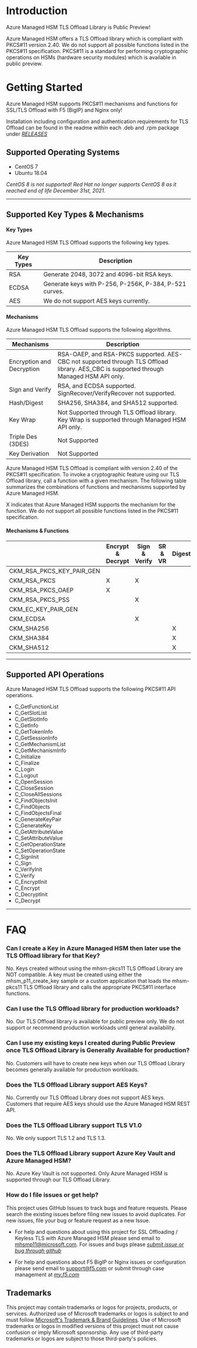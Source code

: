 # Introduction 
Azure Managed HSM TLS Offload Library is Public Preview!

Azure Managed HSM offers a TLS Offload library which is compliant with PKCS#11 version 2.40. We do not support all possible functions listed in the PKCS#11 specification. PKCS#11 is a standard for performing cryptographic operations on HSMs (hardware security modules) which is available in public preview.

# Getting Started
Azure Managed HSM supports PKCS#11 mechanisms and functions for SSL/TLS Offload with F5 (BigIP) and Nginx only!

Installation including configuration and authentication requirements for TLS Offload can be found in the readme within each .deb and .rpm package under *[RELEASES](https://github.com/microsoft/AzureManagedHsmTLSOffload/releases)* 

## Supported Operating Systems

- CentOS 7
- Ubuntu 18.04

*CentOS 8 is not supported! Red Hat no longer supports CentOS 8 as it reached end of life December 31st, 2021.*
*** 

## Supported Key Types & Mechanisms
#### Key Types
Azure Managed HSM TLS Offload supports the following key types. 

| **Key Types** | **Description** |
|-----------|-----------|
| RSA | Generate 2048, 3072 and 4096-bit RSA keys. |
| ECDSA | Generate keys with P-256, P-256K, P-384, P-521 curves. |
| AES | We do not support AES keys currently. |

#### Mechanisms 
Azure Managed HSM TLS Offload supports the following algorithms. 

| **Mechanisms** | **Description** |
|-----------|-----------|
| Encryption and Decryption | RSA-OAEP, and RSA-PKCS supported. AES-CBC not supported through TLS Offload library. AES_CBC is supported through Managed HSM API only. | 
| Sign and Verify | RSA, and ECDSA supported. SignRecover/VerifyRecover not supported. |
| Hash/Digest | SHA256, SHA384, and SHA512 supported. |
| Key Wrap | Not Supported through TLS Offload library. Key Wrap is supported through Managed HSM API only. |
| Triple Des (3DES) | Not Supported |
| Key Derivation | Not Supported |

Azure Managed HSM TLS Offload is compliant with version 2.40 of the PKCS#11 specification. To invoke a cryptographic feature using our TLS Offload library, call a function with a given mechanism. The following table summarizes the combinations of functions and mechanisms supported by Azure Managed HSM.  

X indicates that Azure Managed HSM supports the mechanism for the function. We do not support all possible functions listed in the PKCS#11 specification. 

#### Mechanisms & Functions
| |  **Encrypt & Decrypt** | **Sign  & Verify** | **SR & VR** | **Digest** | **Gen Key/Key Pair** | **Wrap & Unwrap** | **Derive**|
|-----------|-----------|-----------|-----------|-----------|-----------|-----------|-----------|
| CKM_RSA_PKCS_KEY_PAIR_GEN  | | | | |X| | |
| CKM_RSA_PKCS               |X|X| | | | | |
| CKM_RSA_PKCS_OAEP          |X| | | | | | |
| CKM_RSA_PKCS_PSS           | |X| | | | | |
| CKM_EC_KEY_PAIR_GEN        | | | | |X| | |
| CKM_ECDSA                  | |X| | | | | |
| CKM_SHA256                 | | | |X| | | |
| CKM_SHA384                 | | | |X| | | |
| CKM_SHA512                 | | | |X| | | |

***
## Supported API Operations 
Azure Managed HSM TLS Offload supports the following PKCS#11 API operations. 
- C_GetFunctionList 
- C_GetSlotList 
- C_GetSlotInfo 
- C_GetInfo 
- C_GetTokenInfo 
- C_GetSessionInfo 
- C_GetMechanismList 
- C_GetMechanismInfo 
- C_Initialize 
- C_Finalize 
- C_Login 
- C_Logout 
- C_OpenSession 
- C_CloseSession 
- C_CloseAllSessions 
- C_FindObjectsInit 
- C_FindObjects 
- C_FindObjectsFinal 
- C_GenerateKeyPair 
- C_GenerateKey 
- C_GetAttributeValue 
- C_SetAttributeValue 
- C_GetOperationState 
- C_SetOperationState 
- C_SignInit 
- C_Sign 
- C_VerifyInit 
- C_Verify 
- C_EncryptInit 
- C_Encrypt 
- C_DecryptInit 
- C_Decrypt 
***

# FAQ
### Can I create a Key in Azure Managed HSM then later use the TLS Offload library for that Key?
No. Keys created without using the mhsm-pkcs11 TLS Offload Library are NOT compatible. A key must be created using either the mhsm_p11_create_key sample or a custom application that loads the mhsm-pkcs11 TLS Offload library and calls the appropriate PKCS#11 interface functions.

### Can I use the TLS Offload library for production workloads?
No. Our TLS Offload library is available for public preview only. We do not support or recommend production workloads until general availability.

### Can I use my existing keys I created during Public Preview once TLS Offload Library is Generally Available for production?
No. Customers will have to create new keys when our TLS Offload Library becomes generally available for production workloads.

### Does the TLS Offload Library support AES Keys? 
No. Currently our TLS Offload Library does not support AES keys. Customers that require AES keys should use the Azure Managed HSM REST API.

### Does the TLS Offload Library support TLS V1.0
No. We only support TLS 1.2 and TLS 1.3.

### Does the TLS Offload Library support Azure Key Vault and Azure Managed HSM?
No. Azure Key Vault is not supported.  Only Azure Managed HSM is supported through our TLS Offload Library.

### How do I file issues or get help?
This project uses GitHub Issues to track bugs and feature requests. Please search the existing issues before filing new issues to avoid duplicates. For new issues, file your bug or feature request as a new Issue. 

- For help and questions about using this project for SSL Offloading / Keyless TLS with Azure Managed HSM please send email to [mhsmp11@microsoft.com](mailto:mhsmp11@microsoft.com).  For issues and bugs please *[submit issue or bug through github](https://github.com/microsoft/AzureManagedHsmTLSOffload/issues)* 

- For help and questions about F5 BigIP or Nginx issues or configuration please send email to [support@f5.com](mailto:support@f5.com) or submit through case management at *[my.f5.com](https://my.f5.com)* 

## Trademarks
This project may contain trademarks or logos for projects, products, or services. Authorized use of Microsoft 
trademarks or logos is subject to and must follow 
[Microsoft's Trademark & Brand Guidelines](https://www.microsoft.com/en-us/legal/intellectualproperty/trademarks/usage/general).
Use of Microsoft trademarks or logos in modified versions of this project must not cause confusion or imply Microsoft sponsorship.
Any use of third-party trademarks or logos are subject to those third-party's policies.
